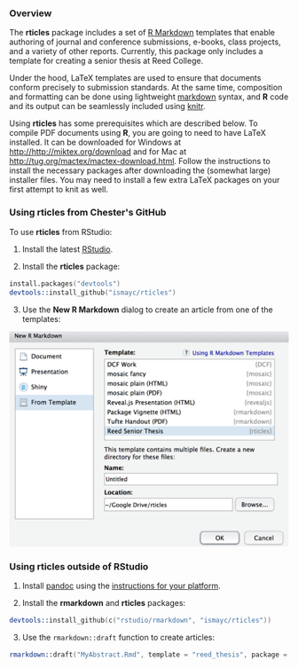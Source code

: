 ### Overview

The **rticles** package includes a set of [R Markdown](http://rmarkdown.rstudio.com) templates that enable authoring of journal and conference submissions, e-books, class projects, and a variety of other reports.  Currently, this package only includes a template for creating a senior thesis at Reed College. 

Under the hood, LaTeX templates are used to ensure that documents conform precisely to submission standards. At the same time, composition and formatting can be done using lightweight [markdown](http://rmarkdown.rstudio.com/authoring_basics.html) syntax, and **R** code and its output can be seamlessly included using [knitr](http://yihui.name/knitr/).

Using **rticles** has some prerequisites which are described below. To compile PDF documents using **R**, you are going to need to have LaTeX installed.  It can be downloaded for Windows at <http://http://miktex.org/download> and for Mac at <http://tug.org/mactex/mactex-download.html>.  Follow the instructions to install the necessary packages after downloading the (somewhat large) installer files.  You may need to install a few extra LaTeX packages on your first attempt to knit as well.

### Using rticles from Chester's GitHub

To use **rticles** from RStudio:

1) Install the latest [RStudio](http://www.rstudio.com/products/rstudio/download/).

2) Install the **rticles** package: 

```S
install.packages("devtools")
devtools::install_github("ismayc/rticles")
```

3) Use the **New R Markdown** dialog to create an article from one of the templates:

![New R Markdown](reed_template.png)
    
    
### Using rticles outside of RStudio

1) Install [pandoc](http://johnmacfarlane.net/pandoc/) using the [instructions for your platform](https://github.com/rstudio/rmarkdown/blob/master/PANDOC.md).

2) Install the **rmarkdown** and **rticles** packages:

```S
devtools::install_github(c("rstudio/rmarkdown", "ismayc/rticles"))
```
    
3) Use the `rmarkdown::draft` function to create articles:

```S
rmarkdown::draft("MyAbstract.Rmd", template = "reed_thesis", package = "rticles")
```

